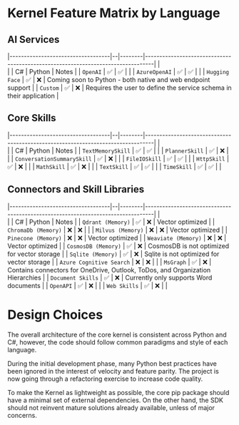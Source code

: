 # Kernel Feature Matrix by Language

## AI Services
|-----------------------------------|--|--------|---------------------------------------------------------------------------------|
|                                      
|                                     | C# | Python | Notes                                                                           |
| `OpenAI`                            | ✅ | ✅ | |
| `AzureOpenAI`                       | ✅ | ✅ | |
| `Hugging Face`                      | ✅ | ❌ | Coming soon to Python - both native and web endpoint support | 
| `Custom`                            | ✅ | ❌ | Requires the user to define the service schema in their application |

## Core Skills
|-----------------------------------|--|--------|---------------------------------------------------------------------------------|
|                                      
|                                     | C# | Python | Notes                                                                           |
| `TextMemorySkill`                   | ✅ | ✅ | |
| `PlannerSkill`                      | ✅ | ❌ | |
| `ConversationSummarySkill`          | ✅ | ❌ | | 
| `FileIOSkill`                       | ✅ | ✅ | |
| `HttpSkill`                         | ✅ | ❌ | |
| `MathSkill`                         | ✅ | ❌ | |
| `TextSkill`                         | ✅ | ✅ | |
| `TimeSkill`                         | ✅ | ✅ | |

## Connectors and Skill Libraries
|-----------------------------------|--|--------|---------------------------------------------------------------------------------|
|                                      
|                                     | C# | Python | Notes                                                                           |
| `Qdrant (Memory)`                   | ✅ | ❌ | Vector optimized | 
| `ChromaDb (Memory)`                 | ❌ | ❌ | |
| `Milvus (Memory)`                   | ❌ | ❌ | Vector optimized |
| `Pinecone (Memory)`                 | ❌ | ❌ | Vector optimized |
| `Weaviate (Memory)`                 | ❌ | ❌ | Vector optimized |
| `CosmosDB (Memory)`                 | ✅ | ❌ | CosmosDB is not optimized for vector storage |
| `Sqlite (Memory)`                   | ✅ | ❌ | Sqlite is not optimized for vector storage |
| `Azure Cognitive Search`            | ❌ | ❌ | |
| `MsGraph`                           | ✅ | ❌ | Contains connectors for OneDrive, Outlook, ToDos, and Organization Hierarchies |
| `Document Skills`                   | ✅ | ❌ | Currently only supports Word documents |
| `OpenAPI`                           | ✅ | ❌ | |
| `Web Skills`                        | ✅ | ❌ | |

# Design Choices

The overall architecture of the core kernel is consistent across Python and C#,
however, the code should follow common paradigms and style of each language.

During the initial development phase, many Python best practices have been ignored
in the interest of velocity and feature parity. The project is now going through
a refactoring exercise to increase code quality.

To make the Kernel as lightweight as possible, the core pip package should have
a minimal set of external dependencies. On the other hand, the SDK should not
reinvent mature solutions already available, unless of major concerns.
